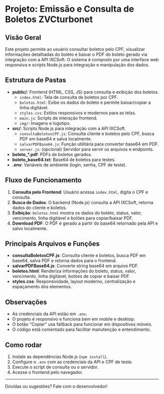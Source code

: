 # Projeto: Emissão e Consulta de Boletos ZVCturbonet

## Visão Geral
Este projeto permite ao usuário consultar boletos pelo CPF, visualizar informações detalhadas do boleto e baixar o PDF do boleto gerado via integração com a API IXCSoft. O sistema é composto por uma interface web responsiva e scripts Node.js para integração e manipulação dos dados.

## Estrutura de Pastas
- **public/**: Frontend (HTML, CSS, JS) para consulta e exibição dos boletos.
  - `index.html`: Tela de consulta de boletos por CPF.
  - `boletos.html`: Exibe os dados do boleto e permite baixar/copiar a linha digitável.
  - `styles.css`: Estilos responsivos e modernos para as telas.
  - `main.js`: Scripts de interação frontend.
  - `img/`: Imagens e logotipo.
- **src/**: Scripts Node.js para integração com a API IXCSoft.
  - `consultaBoletosCPF.js`: Consulta cliente e boletos pelo CPF, busca PDF em base64 e salva localmente.
  - `salvarPDFBase64.js`: Função utilitária para converter base64 em PDF.
  - `server.js`: (opcional) Servidor para servir os arquivos e endpoints.
- **boleto_*.pdf**: PDFs de boletos gerados.
- **boleto_base64.txt**: Base64 de boletos para testes.
- **.env**: Variáveis de ambiente (login, senha, CPF de teste).

## Fluxo de Funcionamento
1. **Consulta pelo Frontend**: Usuário acessa `index.html`, digita o CPF e consulta.
2. **Busca de Dados**: O backend (Node.js) consulta a API IXCSoft, retorna dados do cliente e boletos.
3. **Exibição**: `boletos.html` mostra os dados do boleto, status, valor, vencimento, linha digitável e botões para copiar/baixar PDF.
4. **Download PDF**: O PDF é gerado a partir do base64 retornado pela API e salvo localmente.

## Principais Arquivos e Funções
- **consultaBoletosCPF.js**: Consulta cliente e boletos, busca PDF em base64, salva PDF e retorna dados para o frontend.
- **salvarPDFBase64.js**: Converte string base64 em arquivo PDF.
- **boletos.html**: Renderiza informações do boleto, status, valor, vencimento, linha digitável, botões de copiar e baixar PDF.
- **styles.css**: Responsividade, layout moderno, centralização e espaçamento dos elementos.

## Observações
- As credenciais da API estão em `.env`.
- O projeto é responsivo e funciona bem em mobile e desktop.
- O botão "Copiar" usa fallback para funcionar em dispositivos móveis.
- O código está comentado para facilitar manutenção e entendimento.

## Como rodar
1. Instale as dependências Node.js (`npm install`).
2. Configure o `.env` com as credenciais da API e CPF de teste.
3. Execute o script de consulta ou o servidor.
4. Acesse o frontend pelo navegador.

---

Dúvidas ou sugestões? Fale com o desenvolvedor!
